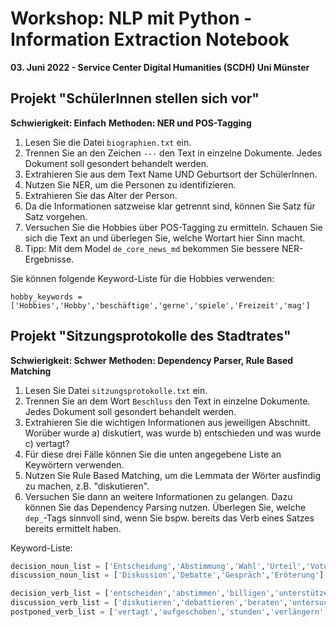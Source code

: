 # Workshop: NLP mit Python - Information Extraction Notebook

**03. Juni 2022 - Service Center Digital Humanities (SCDH) Uni Münster**

## Projekt "SchülerInnen stellen sich vor"

**Schwierigkeit: Einfach**
**Methoden: NER und POS-Tagging**

1. Lesen Sie die Datei `biographien.txt` ein.
2. Trennen Sie an den Zeichen `---` den Text in einzelne Dokumente. Jedes Dokument soll gesondert behandelt werden.
3. Extrahieren Sie aus dem Text Name UND Geburtsort der SchülerInnen.
4. Nutzen Sie NER, um die Personen zu identifizieren.
5. Extrahieren Sie das Alter der Person.
6. Da die Informationen satzweise klar getrennt sind, können Sie Satz für Satz vorgehen.
7. Versuchen Sie die Hobbies über POS-Tagging zu ermitteln. Schauen Sie sich die Text an und überlegen Sie, welche Wortart hier Sinn macht.
8. Tipp: Mit dem Model `de_core_news_md` bekommen Sie bessere NER-Ergebnisse.

Sie können folgende Keyword-Liste für die Hobbies verwenden:

    hobby_keywords = ['Hobbies','Hobby','beschäftige','gerne','spiele','Freizeit','mag']


## Projekt "Sitzungsprotokolle des Stadtrates"

**Schwierigkeit: Schwer**
**Methoden: Dependency Parser, Rule Based Matching**

1. Lesen Sie Datei `sitzungsprotokolle.txt` ein.
2. Trennen Sie an dem Wort `Beschluss` den Text in einzelne Dokumente. Jedes Dokument soll gesondert behandelt werden.
3. Extrahieren Sie die wichtigen Informationen aus jeweiligen Abschnitt. Worüber wurde a) diskutiert, was wurde b) entschieden und was wurde c) vertagt? 
4. Für diese drei Fälle können Sie die unten angegebene Liste an Keywörtern verwenden. 
5. Nutzen Sie Rule Based Matching, um die Lemmata der Wörter ausfindig zu machen, z.B. "diskutieren".
6. Versuchen Sie dann an weitere Informationen zu gelangen. Dazu können Sie das Dependency Parsing nutzen. Überlegen Sie, welche `dep_`-Tags sinnvoll sind, wenn Sie bspw. bereits das Verb eines Satzes bereits ermittelt haben.

Keyword-Liste: 
```python
decision_noun_list = ['Entscheidung','Abstimmung','Wahl','Urteil','Votum']
discussion_noun_list = ['Diskussion','Debatte','Gespräch','Eröterung']

decision_verb_list = ['entscheiden','abstimmen','billigen','unterstützen','erlassen','erlässt','erteilen','erteilt']
discussion_verb_list = ['diskutieren','debattieren','beraten','untersuchen']
postponed_verb_list = ['vertagt','aufgeschoben','stunden','verlängern','aufschieben']
```

<div style="height: 100vh"></div>
